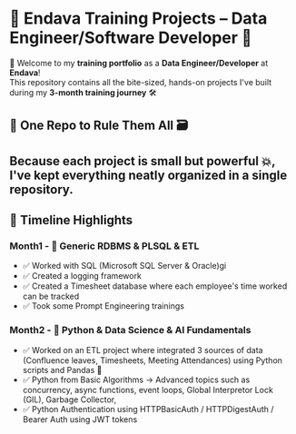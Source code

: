 # 🚀 Endava Training Projects – Data Engineer/Software Developer 🧠

👋 Welcome to my **training portfolio** as a **Data Engineer/Developer** at **Endava**!  
This repository contains all the bite-sized, hands-on projects I've built during my **3-month training journey** 🛠️

## 📁 One Repo to Rule Them All 🗃️

Because each project is small but powerful 💥, I've kept everything neatly organized in a **single repository**.  
---

## 📅 Timeline Highlights
 
### Month1 - 🧱 Generic RDBMS & PLSQL & ETL
- ✅ Worked with SQL (Microsoft SQL Server & Oracle)gi
- ✅ Created a logging framework
- ✅ Created a Timesheet database where each employee's time worked can be tracked
- ✅ Took some Prompt Engineering trainings


### Month2 - 🐍 Python & Data Science & AI Fundamentals
- ✅ Worked on an ETL project where integrated 3 sources of data (Confluence leaves, Timesheets, Meeting Attendances) using Python scripts and Pandas 🐼
- ✅ Python from Basic Algorithms -> Advanced topics such as concurrency, async functions, event loops, Global Interpretor Lock (GIL), Garbage Collector,
- ✅ Python Authentication using HTTPBasicAuth / HTTPDigestAuth / Bearer Auth using JWT tokens


